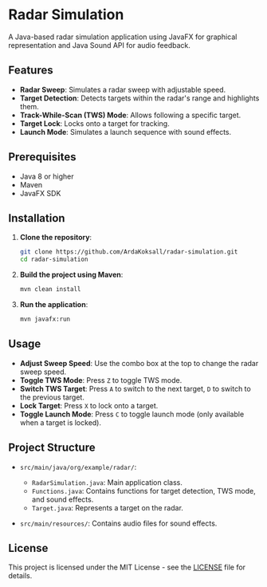 # Radar Simulation

A Java-based radar simulation application using JavaFX for graphical representation and Java Sound API for audio feedback.

## Features

- **Radar Sweep**: Simulates a radar sweep with adjustable speed.
- **Target Detection**: Detects targets within the radar's range and highlights them.
- **Track-While-Scan (TWS) Mode**: Allows following a specific target.
- **Target Lock**: Locks onto a target for tracking.
- **Launch Mode**: Simulates a launch sequence with sound effects.

## Prerequisites

- Java 8 or higher
- Maven
- JavaFX SDK

## Installation

1. **Clone the repository**:
    ```sh
    git clone https://github.com/ArdaKoksall/radar-simulation.git
    cd radar-simulation
    ```

2. **Build the project using Maven**:
    ```sh
    mvn clean install
    ```

3. **Run the application**:
    ```sh
    mvn javafx:run
    ```

## Usage

- **Adjust Sweep Speed**: Use the combo box at the top to change the radar sweep speed.
- **Toggle TWS Mode**: Press `Z` to toggle TWS mode.
- **Switch TWS Target**: Press `A` to switch to the next target, `D` to switch to the previous target.
- **Lock Target**: Press `X` to lock onto a target.
- **Toggle Launch Mode**: Press `C` to toggle launch mode (only available when a target is locked).

## Project Structure

- `src/main/java/org/example/radar/`:
  - `RadarSimulation.java`: Main application class.
  - `Functions.java`: Contains functions for target detection, TWS mode, and sound effects.
  - `Target.java`: Represents a target on the radar.

- `src/main/resources/`: Contains audio files for sound effects.

## License

This project is licensed under the MIT License - see the [LICENSE](LICENSE) file for details.

